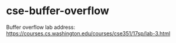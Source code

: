 # cse-buffer-overflow
Buffer overflow lab address: https://courses.cs.washington.edu/courses/cse351/17sp/lab-3.html
